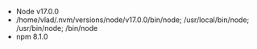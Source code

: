 - Node v17.0.0
- /home/vlad/.nvm/versions/node/v17.0.0/bin/node; /usr/local/bin/node; /usr/bin/node; /bin/node
- npm 8.1.0
